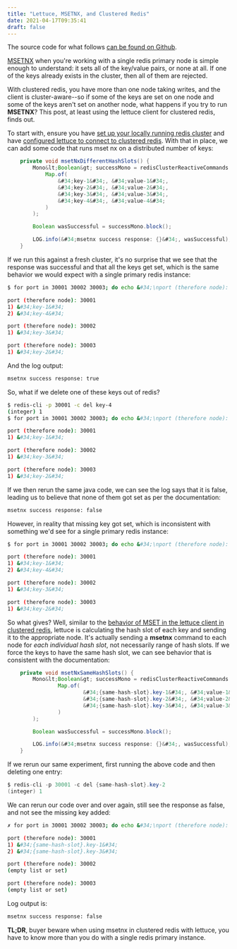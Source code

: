 ```yaml
---
title: "Lettuce, MSETNX, and Clustered Redis"
date: 2021-04-17T09:35:41
draft: false
---
```


The source code for what follows [can be found on Github](https://github.com/nfisher23/reactive-programming-webflux).

[MSETNX](https://redis.io/commands/msetnx) when you&#39;re working with a single redis primary node is simple enough to understand: it sets all of the key/value pairs, or none at all. If one of the keys already exists in the cluster, then all of them are rejected.

With clustered redis, you have more than one node taking writes, and the client is cluster-aware--so if some of the keys are set on one node and some of the keys aren&#39;t set on another node, what happens if you try to run **MSETNX**? This post, at least using the lettuce client for clustered redis, finds out.

To start with, ensure you have [set up your locally running redis cluster](https://nickolasfisher.com/blog/Bootstrap-a-Local-Sharded-Redis-Cluster-in-Five-Minutes) and have [configured lettuce to connect to clustered redis](https://nickolasfisher.com/blog/Configuring-LettuceWebflux-to-work-with-Clustered-Redis). With that in place, we can add some code that runs mset nx on a distributed number of keys:

```java
    private void msetNxDifferentHashSlots() {
        Mono&lt;Boolean&gt; successMono = redisClusterReactiveCommands.msetnx(
            Map.of(
                &#34;key-1&#34;, &#34;value-1&#34;,
                &#34;key-2&#34;, &#34;value-2&#34;,
                &#34;key-3&#34;, &#34;value-3&#34;,
                &#34;key-4&#34;, &#34;value-4&#34;
            )
        );

        Boolean wasSuccessful = successMono.block();

        LOG.info(&#34;msetnx success response: {}&#34;, wasSuccessful);
    }

```

If we run this against a fresh cluster, it&#39;s no surprise that we see that the response was successful and that all the keys get set, which is the same behavior we would expect with a single primary redis instance:

```bash
$ for port in 30001 30002 30003; do echo &#34;\nport (therefore node): $port&#34;; redis-cli -p $port -c keys &#39;*&#39;; done

port (therefore node): 30001
1) &#34;key-1&#34;
2) &#34;key-4&#34;

port (therefore node): 30002
1) &#34;key-3&#34;

port (therefore node): 30003
1) &#34;key-2&#34;

```

And the log output:

```bash
msetnx success response: true

```

So, what if we delete one of these keys out of redis?

```bash
$ redis-cli -p 30001 -c del key-4
(integer) 1
$ for port in 30001 30002 30003; do echo &#34;\nport (therefore node): $port&#34;; redis-cli -p $port -c keys &#39;*&#39;; done

port (therefore node): 30001
1) &#34;key-1&#34;

port (therefore node): 30002
1) &#34;key-3&#34;

port (therefore node): 30003
1) &#34;key-2&#34;

```

If we then rerun the same java code, we can see the log says that it is false, leading us to believe that none of them got set as per the documentation:

```bash
msetnx success response: false

```

However, in reality that missing key got set, which is inconsistent with something we&#39;d see for a single primary redis instance:

```bash
$ for port in 30001 30002 30003; do echo &#34;\nport (therefore node): $port&#34;; redis-cli -p $port -c keys &#39;*&#39;; done

port (therefore node): 30001
1) &#34;key-1&#34;
2) &#34;key-4&#34;

port (therefore node): 30002
1) &#34;key-3&#34;

port (therefore node): 30003
1) &#34;key-2&#34;

```

So what gives? Well, similar to the [behavior of MSET in the lettuce client in clustered redis](https://nickolasfisher.com/blog/Breaking-down-Lettuce-MSET-Commands-in-Clustered-Redis), lettuce is calculating the hash slot of each key and sending it to the appropriate node. It&#39;s actually sending a **msetnx** command to each node for _each individual hash slot_, not necessarily range of hash slots. If we force the keys to have the same hash slot, we can see behavior that is consistent with the documentation:

```java
    private void msetNxSameHashSlots() {
        Mono&lt;Boolean&gt; successMono = redisClusterReactiveCommands.msetnx(
                Map.of(
                        &#34;{same-hash-slot}.key-1&#34;, &#34;value-1&#34;,
                        &#34;{same-hash-slot}.key-2&#34;, &#34;value-2&#34;,
                        &#34;{same-hash-slot}.key-3&#34;, &#34;value-3&#34;
                )
        );

        Boolean wasSuccessful = successMono.block();

        LOG.info(&#34;msetnx success response: {}&#34;, wasSuccessful);
    }

```

If we rerun our same experiment, first running the above code and then deleting one entry:

```java
$ redis-cli -p 30001 -c del {same-hash-slot}.key-2
(integer) 1

```

We can rerun our code over and over again, still see the response as false, and not see the missing key added:

```bash
✗ for port in 30001 30002 30003; do echo &#34;\nport (therefore node): $port&#34;; redis-cli -p $port -c keys &#39;*&#39;; done

port (therefore node): 30001
1) &#34;{same-hash-slot}.key-1&#34;
2) &#34;{same-hash-slot}.key-3&#34;

port (therefore node): 30002
(empty list or set)

port (therefore node): 30003
(empty list or set)

```

Log output is:

```bash
msetnx success response: false

```

**TL;DR**, buyer beware when using msetnx in clustered redis with lettuce, you have to know more than you do with a single redis primary instance.
